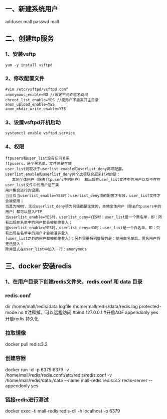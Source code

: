 ## 一、新建系统用户<br>
   adduser mall
   passwd mall
## 二、创建ftp服务<br>
   ### 1、安装vsftp<br>
    yum -y install vsftpd
   ### 2、修改配置文件
    #vim /etc/vsftpd/vsftpd.conf
    anonymous_enable=NO //设定不允许匿名访问
    chroot_list_enable=YES //使用户不能离开主目录
    anon_upload_enable=YES
    anon_mkdir_write_enable=YES
  ### 3、设置vsftpd开机启动
    systemctl enable vsftpd.service
  ### 4、权限
    ftpusers和user_list没有任何关系
    ftpusers，是个黑名单，文件总是生效
    user_list则取决于userlist_enable和userlist_deny两项配置。
    userlist_enable和userlist_deny两个选项联合起来针对的是：
       本地全体用户（除去ftpusers中的用户） 和出现在user_list文件中的用户以及不在在user_list文件中的用户这三类
    用户集合进行的设置。
    当且仅当userlist_enable=YES时：userlist_deny项的配置才有效，user_list文件才会被使用；
    当其为NO时，无论userlist_deny项为何值都是无效的，本地全体用户（除去ftpusers中的用户）都可以登入FTP
    当userlist_enable=YES时，userlist_deny=YES时：user_list是一个黑名单，即：所有出现在名单中的用户都会被拒绝登入；
    当userlist_enable=YES时，userlist_deny=NO时：user_list是一个白名单，即：只有出现在名单中的用户才会被准许登入
    (user_list之外的用户都被拒绝登入)；另外需要特别提醒的是：使用白名单后，匿名用户将无法登入！
    除非显式在user_list中加入一行：anonymous
 ## 三、docker 安装redis
   ### 1、在用户目录下创建redis文件夹，redis.conf 和 data 目录
   ### redis.conf
   dir  /home/mall/redis/data
   logfile  /home/mall/redis/data/redis.log
   protected-mode no
   #注释掉，可以远程访问
   #bind 127.0.0.1
   #开启AOF
   appendonly yes
   开启redis 持久化
 ### 拉取镜像
 docker pull redis:3.2
 ### 创建容器
 docker run -d  -p 6379:6379  -v  /home/mall/redis/redis.conf:/etc/redis/redis.conf -v  /home/mall/redis/data:/data   --name mall-redis  redis:3.2 redis-server   --appendonly yes 
 ### 链接redis进行测试
 docker exec -ti mall-redis redis-cli -h localhost -p 6379 
